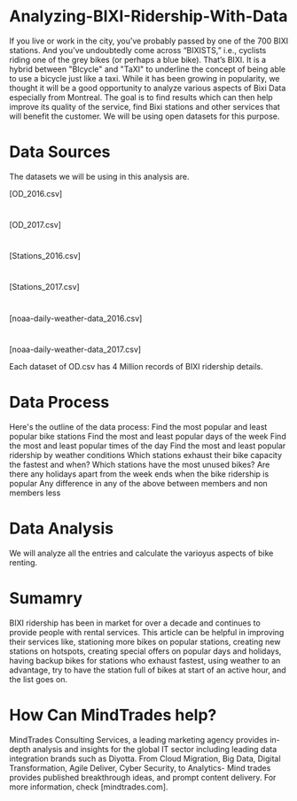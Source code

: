 # Analyzing-BIXI-Ridership-With-Data
If you live or work in the city, you’ve probably passed by one of the 700 BIXI stations. And you’ve undoubtedly come across “BIXISTS,” i.e., cyclists riding one of the grey bikes (or perhaps a blue bike). That’s BIXI. It is a hybrid between "BIcycle" and "TaXI" to underline the concept of being able to use a bicycle just like a taxi. While it has been growing in popularity, we thought it will be a good opportunity to analyze various aspects of Bixi Data especially from Montreal. The goal is to find results which can then help improve its quality of the service, find Bixi stations and other services that will benefit the customer. We will be using open datasets for this purpose.
# Data Sources
The datasets we will be using in this analysis are. 

[OD_2016.csv]	
#
[OD_2017.csv]	
#
[Stations_2016.csv]
#
[Stations_2017.csv]
#
[noaa-daily-weather-data_2016.csv]
#
[noaa-daily-weather-data_2017.csv]

Each dataset of OD.csv has 4 Million records of BIXI ridership details. 
# Data Process
Here's the outline of the data process: 
Find the most popular and least popular bike stations
Find the most and least popular days of the week
Find the most and least popular times of the day
Find the most and least popular ridership by weather conditions
Which stations exhaust their bike capacity the fastest and when? Which stations have the most unused bikes?
Are there any holidays apart from the week ends when the bike ridership is popular
Any difference in any of the above between members and non members less
# Data Analysis
We will analyze all the entries and calculate the varioyus aspects of bike renting. 
# Sumamry
BIXI ridership has been in market for over a decade and continues to provide people with rental services. This article can be helpful in improving their services like, stationing more bikes on popular stations, creating new stations on hotspots, creating special offers on popular days and holidays, having backup bikes for stations who exhaust fastest, using weather to an advantage, try to have the station full of bikes at start of an active hour, and the list goes on.
# How Can MindTrades help?
MindTrades Consulting Services, a leading marketing agency provides in-depth analysis and insights for the global IT sector including leading data integration brands such as Diyotta. From Cloud Migration, Big Data, Digital Transformation, Agile Deliver, Cyber Security, to Analytics- Mind trades provides published breakthrough ideas, and prompt content delivery. For more information, check [mindtrades.com].
